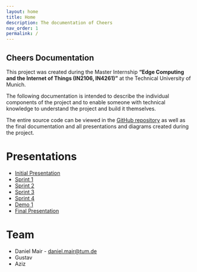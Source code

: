 ```yaml
---
layout: home
title: Home
description: The documentation of Cheers
nav_order: 1
permalink: /
---
```

## Cheers Documentation

This project was created during the Master Internship **“Edge Computing and the Internet of Things (IN2106, IN4261)”** at the Technical University of Munich. 

The following documentation is intended to describe the individual components of the project and to enable someone with technical knowledge to understand the project and build it themselves.

The entire source code can be viewed in the [GitHub repository]('https://github.com/Team-GAD') 
as well as the final documentation and all presentations and diagrams created during the project.

# Presentations

* [Initial Presentation](presentations/Initial_presentation.pdf)
* [Sprint 1](presentations/Sprint_1.pdf)
* [Sprint 2](presentations/Sprint_2.pdf)
* [Sprint 3](presentations/Sprint_3.pdf)
* [Sprint 4](presentations/Sprint_4.pdf)
* [Demo 1](presentations/Demo_1.pdf)
* [Final Presentation](presentations/Final_Demo.pdf)

# Team
* Daniel Mair - daniel.mair@tum.de
* Gustav
* Aziz 